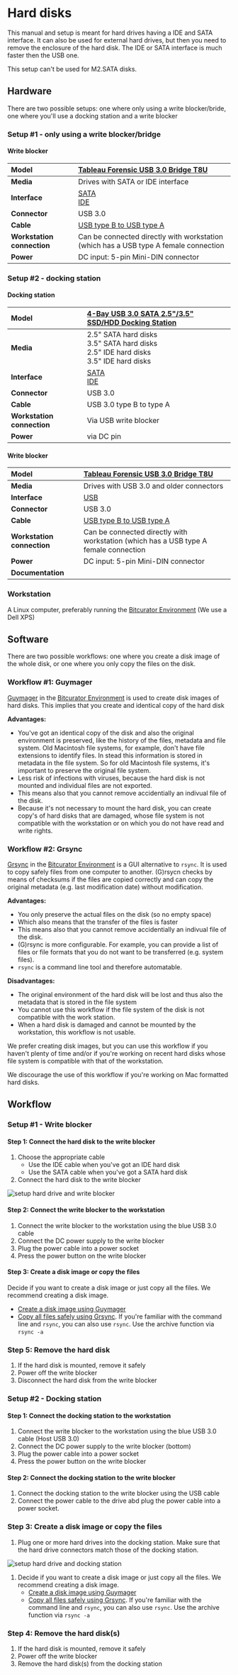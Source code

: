 # Hard disks

This manual and setup is meant for hard drives having a IDE and SATA interface. It can also be used for external hard drives, but then you need to remove the enclosure of the hard disk. The IDE or SATA interface is much faster then the USB one. 

This setup can't be used for M2.SATA disks.

## Hardware

There are two possible setups: one where only using a write blocker/bride, one where you'll use a docking station and a write blocker

### Setup #1 - only using a write blocker/bridge

#### Write blocker

|**Model**|[Tableau Forensic USB 3.0 Bridge T8U](https://web.archive.org/web/20180409191526/https://www.guidancesoftware.com/tableau/hardware//t8u) |
|:--|:--|
|**Media**|Drives with SATA or IDE interface|
|**Interface**|[SATA](https://www.wikidata.org/wiki/Q188639)<br>[IDE](https://www.wikidata.org/wiki/Q230360)|
|**Connector**|USB 3.0|
|**Cable**|[USB type B to USB type A](https://commons.wikimedia.org/wiki/Category:USB_cables?uselang=nl#/media/File:A-B_Usb_Cable.jpg)|
|**Workstation connection**|Can be connected directly with workstation (which has a USB type A female connection|
|**Power**| DC input: 5-pin Mini-DIN connector|

### Setup #2 - docking station

#### Docking station

|**Model**|[4-Bay USB 3.0 SATA 2.5"/3.5" SSD/HDD Docking Station](https://web.archive.org/web/20230210101406/https://sabrent.com/collections/docking-station/products/ds-u3b4) |
|:--|:--|
|**Media**|2.5" SATA hard disks<br>3.5" SATA hard disks<br>2.5" IDE hard disks<br>3.5" IDE hard disks|
|**Interface**|[SATA](https://www.wikidata.org/wiki/Q188639)<br>[IDE](https://www.wikidata.org/wiki/Q230360)|
|**Connector**|USB 3.0|
|**Cable**|USB 3.0 type B to type A|
|**Workstation connection**|Via USB write blocker|
|**Power**| via DC pin |

#### Write blocker

|**Model**|[Tableau Forensic USB 3.0 Bridge T8U](https://web.archive.org/web/20180409191526/https://www.guidancesoftware.com/tableau/hardware//t8u) |
|:--|:--|
|**Media**|Drives with USB 3.0 and older connectors|
|**Interface**|[USB](https://www.wikidata.org/wiki/Q42378)|
|**Connector**|USB 3.0|
|**Cable**|[USB type B to USB type A](https://commons.wikimedia.org/wiki/Category:USB_cables?uselang=nl#/media/File:A-B_Usb_Cable.jpg) |
|**Workstation connection**|Can be connected directly with workstation (which has a USB type A female connection|
|**Power**| DC input: 5-pin Mini-DIN connector |
|**Documentation**| |

### Workstation

A Linux computer, preferably running the [Bitcurator Environment](https://bitcurator.net/) (We use a Dell XPS)

## Software

There are two possible workflows: one where you create a disk image of the whole disk, or one where you only copy the files on the disk.

### Workflow #1: Guymager

[Guymager](https://guymager.sourceforge.io/) in the [Bitcurator Environment](https://bitcurator.net/) is used to create disk images of hard disks. This implies that you create and identical copy of the hard disk

__Advantages:__
* You've got an identical copy of the disk and also the original environment is preserved, like the history of the files, metadata and file system. Old Macintosh file systems, for example, don't have file extensions to identify files. In stead this information is stored in metadata in the file system. So for old Macintosh file systems, it's important to preserve the original file system.
* Less risk of infections with viruses, because the hard disk is not mounted and individual files are not exported.
* This means also that you cannot remove accidentially an indivual file of the disk.
* Because it's not necessary to mount the hard disk, you can create copy's of hard disks that are damaged, whose file system is not compatible with the workstation or on which you do not have read and write rights.

### Workflow #2: Grsync

[Grsync](http://www.opbyte.it/grsync/) in the [Bitcurator Environment](https://bitcurator.net/) is a GUI alternative to <code>rsync</code>. It is used to copy safely files from one computer to another. (G)rsycn checks by means of checksums if the files are copied correctly and can copy the original metadata (e.g. last modification date) without modification.

__Advantages:__
* You only preserve the actual files on the disk (so no empty space) 
* Which also means that the transfer of the files is faster
* This means also that you cannot remove accidentially an indivual file of the disk.
* (G)rsync is more configurable.  For example, you can provide a list of files or file formats that you do not want to be transferred (e.g. system files).
* <code>rsync</code> is a command line tool and therefore automatable.

__Disadvantages:__
* The original environment of the hard disk will be lost and thus also the metadata that is stored in the file system 
* You cannot use this workflow if the file system of the disk is not compatible with the work station.
* When a hard disk is damaged and cannot be mounted by the workstation, this workflow is not usable.

We prefer creating disk images, but you can use this workflow if you haven't plenty of time and/or if you're working on recent hard disks whose file system is compatible with that of the workstation.

We discourage the use of this workflow if you're working on Mac formatted hard disks.

## Workflow

### Setup #1 - Write blocker

#### Step 1: Connect the hard disk to the write blocker

1. Choose the appropriate cable
    - Use the IDE cable when you've got an IDE hard disk
    - Use the SATA cable when you've got a SATA hard disk
2. Connect the hard disk to the write blocker

![setup hard drive and write blocker](images/hard_drive_writeblocker.jpg)

#### Step 2: Connect the write blocker to the workstation

1. Connect the write blocker to the workstation using the blue USB 3.0 cable
2. Connect the DC power supply to the write blocker
3. Plug the power cable into a power socket
4. Press the power button on the write blocker

#### Step 3: Create a disk image or copy the files

Decide if you want to create a disk image or just copy all the files. We recommend creating a disk image.

* [Create a disk image using Guymager](guymager.md)
* [Copy all files safely using Grsync](grsync.md). If you're familiar with the command line and `rsync`, you can also use `rsync`. Use the archive function via `rsync -a`

### Step 5: Remove the hard disk

1. If the hard disk is mounted, remove it safely
2. Power off the write blocker
3. Disconnect the hard disk from the write blocker

### Setup #2 - Docking station

#### Step 1: Connect the docking station to the workstation

1. Connect the write blocker to the workstation using the blue USB 3.0 cable (Host USB 3.0)
2. Connect the DC power supply to the write blocker (bottom)
3. Plug the power cable into a power socket
4. Press the power button on the write blocker

#### Step 2: Connect the docking station to the write blocker

1. Connect the docking station to the write blocker using the USB cable
2. Connect the power cable to the drive abd plug the power cable into a power socket.

### Step 3: Create a disk image or copy the files

1. Plug one or more hard drives into the docking station. Make sure that the hard drive connectors match those of the docking station. 

![setup hard drive and docking station](images/hard_drive_docking_station.jpg)

1. Decide if you want to create a disk image or just copy all the files. We recommend creating a disk image.
   * [Create a disk image using Guymager](guymager.md)
   * [Copy all files safely using Grsync](grsync.md). If you're familiar with the command line and `rsync`, you can also use `rsync`. Use the archive function via `rsync -a`

### Step 4: Remove the hard disk(s)

1. If the hard disk is mounted, remove it safely
2. Power off the write blocker
3. Remove the hard disk(s) from the docking station
